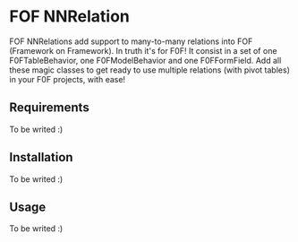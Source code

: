 FOF NNRelation
===============

FOF NNRelations add support to many-to-many relations into FOF (Framework on Framework). In truth it's for F0F!
It consist in a set of one F0FTableBehavior, one F0FModelBehavior and one F0FFormField. Add all these magic classes to get ready to use multiple relations (with pivot tables) in your F0F projects, with ease!


Requirements
------------

To be writed :)


Installation
------------

To be writed :)

Usage
------------

To be writed :)
